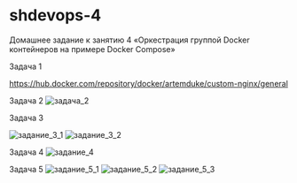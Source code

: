 # shdevops-4

Домашнее задание к занятию 4 «Оркестрация группой Docker контейнеров на примере Docker Compose»

Задача 1

https://hub.docker.com/repository/docker/artemduke/custom-nginx/general

Задача 2
![задача_2](https://github.com/ArtemDuke/shdevops-4/assets/161213872/654aff73-3e1d-420f-968d-5fad27b1d371)

Задача 3

![задание_3_1](https://github.com/ArtemDuke/shdevops-4/assets/161213872/e403365c-43f5-4784-8db7-7d1065c9caf7)
![задание_3_2](https://github.com/ArtemDuke/shdevops-4/assets/161213872/25e5869d-d117-4cdc-9ecb-9b5687f9330c)

Задача 4
![задание_4](https://github.com/ArtemDuke/shdevops-4/assets/161213872/99098d52-5df2-4999-991a-44bf9956846b)

Задача 5
![задание_5_1](https://github.com/ArtemDuke/shdevops-4/assets/161213872/50d0f2eb-5af2-4420-b48e-abf1c452b99c)
![задание_5_2](https://github.com/ArtemDuke/shdevops-4/assets/161213872/5b95a27e-b914-49a7-9534-cecded594d81)
![задание_5_3](https://github.com/ArtemDuke/shdevops-4/assets/161213872/c784b031-8ecb-468a-b020-f419fe0f9054)
